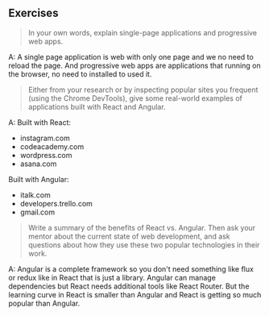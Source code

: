 ## Exercises

> In your own words, explain single-page applications and progressive web apps.

A: A single page application is web with only one page and we no need to reload the page. And progressive web apps are applications that running on the browser, no need to installed to used it.

>Either from your research or by inspecting popular sites you frequent (using the Chrome DevTools), give some real-world examples of applications built with React and Angular.

A:
Built with React:
  - instagram.com
  - codeacademy.com
  - wordpress.com
  - asana.com

Built with Angular:
  - italk.com
  - developers.trello.com
  - gmail.com

> Write a summary of the benefits of React vs. Angular. Then ask your mentor about the current state of web development, and ask questions about how they use these two popular technologies in their work.

A: Angular is a complete framework so you don't need something like flux or redux like in React that is just a library. Angular can manage dependencies but React needs additional tools like React Router. But the learning curve in React is smaller than Angular and React is getting so much popular than Angular.
